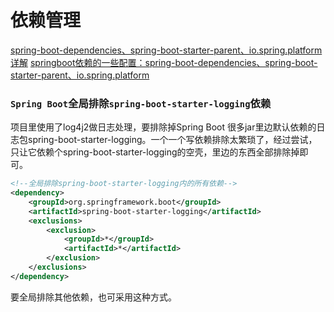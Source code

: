 # 依赖管理
<!-- @author DHJT 2020-03-11 -->
[spring-boot-dependencies、spring-boot-starter-parent、io.spring.platform详解](https://www.cnblogs.com/ld-mars/p/11720444.html)
[springboot依赖的一些配置：spring-boot-dependencies、spring-boot-starter-parent、io.spring.platform](https://www.cnblogs.com/ld-mars/p/11714151.html)


### `Spring Boot`全局排除`spring-boot-starter-logging`依赖
项目里使用了log4j2做日志处理，要排除掉Spring Boot 很多jar里边默认依赖的日志包spring-boot-starter-logging。一个一个写依赖排除太繁琐了，经过尝试，只让它依赖个spring-boot-starter-logging的空壳，里边的东西全部排除掉即可。
```xml
<!--全局排除spring-boot-starter-logging内的所有依赖-->
<dependency>
    <groupId>org.springframework.boot</groupId>
    <artifactId>spring-boot-starter-logging</artifactId>
    <exclusions>
        <exclusion>
            <groupId>*</groupId>
            <artifactId>*</artifactId>
        </exclusion>
    </exclusions>
</dependency>
```
要全局排除其他依赖，也可采用这种方式。
